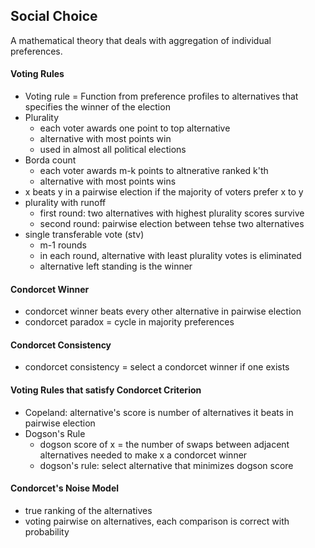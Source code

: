 ## Social Choice
A mathematical theory that deals with aggregation of individual preferences.

#### Voting Rules
+ Voting rule = Function from preference profiles to alternatives that specifies the winner of the election
+ Plurality
    + each voter awards one point to top alternative
    + alternative with most points win
    + used in almost all political elections
+ Borda count
    + each voter awards m-k points to altnerative ranked k'th
    + alternative with most points wins
+ x beats y in a pairwise election if the majority of voters prefer x to y
+ plurality with runoff
    + first round: two alternatives with highest plurality scores survive
    + second round: pairwise election between tehse two alternatives
+ single transferable vote (stv)
    + m-1 rounds
    + in each round, alternative with least plurality votes is eliminated 
    + alternative left standing is the winner

#### Condorcet Winner
+ condorcet winner beats every other alternative in pairwise election
+ condorcet paradox = cycle in majority preferences

#### Condorcet Consistency
+ condorcet consistency = select a condorcet winner if one exists

#### Voting Rules that satisfy Condorcet Criterion
+ Copeland: alternative's score is number of alternatives it beats in pairwise election 
+ Dogson's Rule
    + dogson score of x = the number of swaps between adjacent alternatives needed to make x a condorcet winner
    + dogson's rule: select alternative that minimizes dogson score

#### Condorcet's Noise Model
+ true ranking of the alternatives
+ voting pairwise on alternatives, each comparison is correct with probability 
